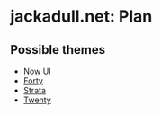 # jackadull.net: Plan

## Possible themes

- [Now UI](https://themes.gohugo.io/theme/hugo-now-ui/)
- [Forty](https://themes.gohugo.io/theme/forty/index.html)
- [Strata](https://html5up.net/strata)
- [Twenty](https://html5up.net/twenty)
